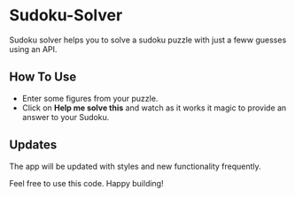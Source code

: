 # Sudoku-Solver
Sudoku solver helps you to solve a sudoku puzzle with just a feww guesses using an API.

## How To Use
- Enter some figures from your puzzle.
- Click on **Help me solve this** and watch as it works it magic to provide an answer to your Sudoku.

## Updates
The app will be updated with styles and new functionality frequently.

Feel free to use this code. Happy building!
